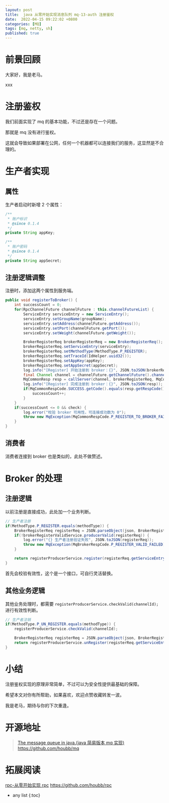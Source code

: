 ```yaml
---
layout: post
title:  java 从零开始实现消息队列 mq-13-auth 注册鉴权
date:  2022-04-15 09:22:02 +0800
categories: [MQ]
tags: [mq, netty, sh]
published: true
---
```


# 前景回顾

大家好，我是老马。

xxx

# 注册鉴权

我们前面实现了 mq 的基本功能，不过还是存在一个问题。

那就是 mq 没有进行鉴权。

这就会导致如果部署在公网，任何一个机器都可以连接我们的服务，这显然是不合理的。

# 生产者实现

## 属性

生产者启动时新增 2 个属性：

```java
/**
 * 账户标识
 * @since 0.1.4
 */
private String appKey;

/**
 * 账户密码
 * @since 0.1.4
 */
private String appSecret;
```

## 注册逻辑调整

注册时，添加这两个属性到服务端。

```java
public void registerToBroker() {
    int successCount = 0;
    for(RpcChannelFuture channelFuture : this.channelFutureList) {
        ServiceEntry serviceEntry = new ServiceEntry();
        serviceEntry.setGroupName(groupName);
        serviceEntry.setAddress(channelFuture.getAddress());
        serviceEntry.setPort(channelFuture.getPort());
        serviceEntry.setWeight(channelFuture.getWeight());

        BrokerRegisterReq brokerRegisterReq = new BrokerRegisterReq();
        brokerRegisterReq.setServiceEntry(serviceEntry);
        brokerRegisterReq.setMethodType(MethodType.P_REGISTER);
        brokerRegisterReq.setTraceId(IdHelper.uuid32());
        brokerRegisterReq.setAppKey(appKey);
        brokerRegisterReq.setAppSecret(appSecret);
        log.info("[Register] 开始注册到 broker：{}", JSON.toJSON(brokerRegisterReq));
        final Channel channel = channelFuture.getChannelFuture().channel();
        MqCommonResp resp = callServer(channel, brokerRegisterReq, MqCommonResp.class);
        log.info("[Register] 完成注册到 broker：{}", JSON.toJSON(resp));
        if(MqCommonRespCode.SUCCESS.getCode().equals(resp.getRespCode())) {
            successCount++;
        }
    }
    if(successCount <= 0 && check) {
        log.error("校验 broker 可用性，可连接成功数为 0");
        throw new MqException(MqCommonRespCode.P_REGISTER_TO_BROKER_FAILED);
    }
}
```

## 消费者

消费者连接到 broker 也是类似的，此处不做赘述。

# Broker 的处理

## 注册逻辑

以前注册是直接成功，此处加一个业务判断。

```java
// 生产者注册
if(MethodType.P_REGISTER.equals(methodType)) {
    BrokerRegisterReq registerReq = JSON.parseObject(json, BrokerRegisterReq.class);
    if(!brokerRegisterValidService.producerValid(registerReq)) {
        log.error("{} 生产者注册验证失败", JSON.toJSON(registerReq));
        throw new MqException(MqBrokerRespCode.P_REGISTER_VALID_FAILED);
    }

    return registerProducerService.register(registerReq.getServiceEntry(), channel);
}
```

首先会校验有效性，这个是一个接口，可自行灵活替换。

## 其他业务逻辑

其他业务处理时，都需要 `registerProducerService.checkValid(channelId);` 进行有效性判断。

```java
// 生产者注销
if(MethodType.P_UN_REGISTER.equals(methodType)) {
    registerProducerService.checkValid(channelId);

    BrokerRegisterReq registerReq = JSON.parseObject(json, BrokerRegisterReq.class);
    return registerProducerService.unRegister(registerReq.getServiceEntry(), channel);
}
```

# 小结

注册鉴权实现的原理非常简单，不过可以为安全性提供最基础的保障。

希望本文对你有所帮助，如果喜欢，欢迎点赞收藏转发一波。

我是老马，期待与你的下次重逢。

# 开源地址

> [The message queue in java.(java 简易版本 mq 实现) ](https://github.com/houbb/mq) https://github.com/houbb/mq

# 拓展阅读

[rpc-从零开始实现 rpc](https://github.com/houbb/rpc) https://github.com/houbb/rpc

* any list
{:toc}